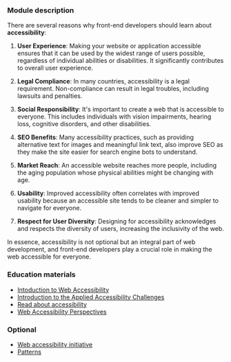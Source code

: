 ### Module description

There are several reasons why front-end developers should learn about **accessibility**:

1. **User Experience**: Making your website or application accessible ensures that it can be used by the widest range of
users possible, regardless of individual abilities or disabilities. It significantly contributes to overall user experience.

2. **Legal Compliance**: In many countries, accessibility is a legal requirement. Non-compliance can result in legal 
troubles, including lawsuits and penalties.

3. **Social Responsibility**: It's important to create a web that is accessible to everyone. This includes individuals 
with vision impairments, hearing loss, cognitive disorders, and other disabilities.

4. **SEO Benefits**: Many accessibility practices, such as providing alternative text for images and meaningful link text, 
also improve SEO as they make the site easier for search engine bots to understand.

5. **Market Reach**: An accessible website reaches more people, including the aging population whose physical abilities 
might be changing with age.

6. **Usability**: Improved accessibility often correlates with improved usability because an accessible site tends to be 
cleaner and simpler to navigate for everyone.

7. **Respect for User Diversity**: Designing for accessibility acknowledges and respects the diversity of users, increasing 
the inclusivity of the web.

In essence, accessibility is not optional but an integral part of web development, and front-end developers play
a crucial role in making the web accessible for everyone.

### Education materials
- [Intoduction to Web Accessibility](https://youtu.be/20SHvU2PKsM?si=HtRkXwkvUzc1DUel)
- [Introduction to the Applied Accessibility Challenges](https://www.freecodecamp.org/learn/responsive-web-design/applied-accessibility/)
- [Read about accessibility](https://web.dev/articles/accessibility)
- [Web Accessibility Perspectives](https://youtu.be/3f31oufqFSM?si=-WDeWujaDBAmw2YH)

### Optional
- [Web accessibility initiative](https://www.w3.org/WAI/fundamentals/accessibility-intro/)
- [Patterns](https://www.w3.org/WAI/ARIA/apg/patterns/)

